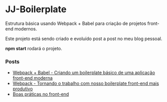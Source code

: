 # JJ-Boilerplate

Estrutura básica usando Webpack + Babel para criação de projetos front-end modernos.

Este projeto está sendo criado e evoluído post a post no meu blog pessoal.

**npm start** rodará o projeto.

### Posts
- [Webpack + Babel - Criando um boilerplate básico de uma aplicação front-end moderna](http://www.josejunior.com.br/2019/09/06/webpack-babel-criando-um-boilerplate-basico-de-uma-aplicacao-front-end-moderna/)
- [Webpack - Tornando o trabalho com nosso boilerplate front-end mais produtivo](http://www.josejunior.com.br/2019/09/10/webpack-tornando-o-trabalho-com-nosso-boilerplate-frontend-mais-produtivo/)
- [Boas práticas no front-end](http://www.josejunior.com.br/2019/09/12/boas-praticas-no-front-end)
